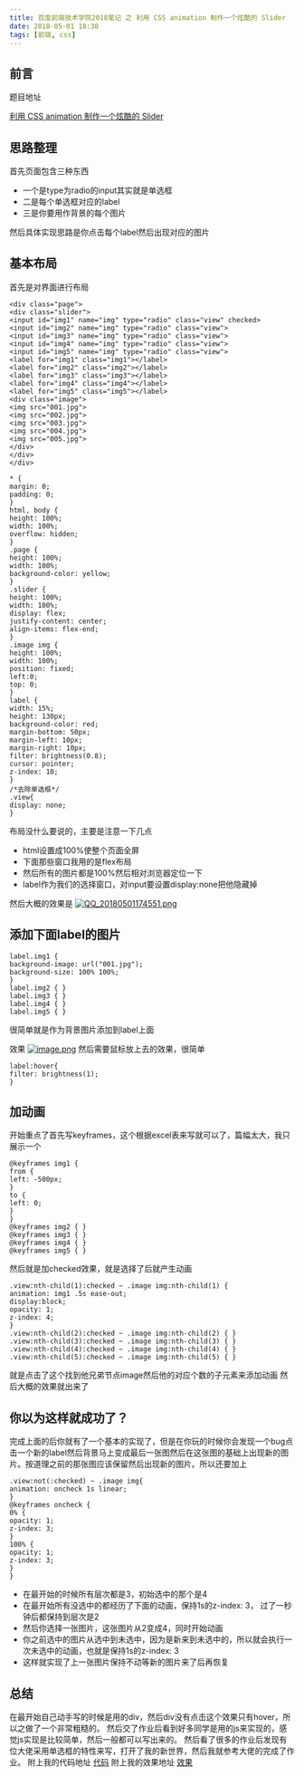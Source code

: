```yaml
---
title: 百度前端技术学院2018笔记 之 利用 CSS animation 制作一个炫酷的 Slider
date: 2018-05-01 18:38
tags: [前端, css]
---
```


## 前言

题目地址

[利用 CSS animation 制作一个炫酷的 Slider](http://ife.baidu.com/course/detail/id/33)
<!--more-->
 

## 思路整理
首先页面包含三种东西

* 一个是type为radio的input其实就是单选框
* 二是每个单选框对应的label
* 三是你要用作背景的每个图片

然后具体实现思路是你点击每个label然后出现对应的图片

## 基本布局
首先是对界面进行布局
```
<div class="page">
<div class="slider">
<input id="img1" name="img" type="radio" class="view" checked>
<input id="img2" name="img" type="radio" class="view">
<input id="img3" name="img" type="radio" class="view">
<input id="img4" name="img" type="radio" class="view">
<input id="img5" name="img" type="radio" class="view">
<label for="img1" class="img1"></label>
<label for="img2" class="img2"></label>
<label for="img3" class="img3"></label>
<label for="img4" class="img4"></label>
<label for="img5" class="img5"></label>
<div class="image">
<img src="001.jpg">
<img src="002.jpg">
<img src="003.jpg">
<img src="004.jpg">
<img src="005.jpg">
</div>
</div>
</div>
```
```
* {
margin: 0;
padding: 0;
}
html, body {
height: 100%;
width: 100%;
overflow: hidden;
}
.page {
height: 100%;
width: 100%;
background-color: yellow;
}
.slider {
height: 100%;
width: 100%;
display: flex;
justify-content: center;
align-items: flex-end;
}
.image img {
height: 100%;
width: 100%;
position: fixed;
left:0;
top: 0;
}
label {
width: 15%;
height: 130px;
background-color: red;
margin-bottom: 50px;
margin-left: 10px;
margin-right: 10px;
filter: brightness(0.8);
cursor: pointer;
z-index: 10;
}
/*去除单选框*/
.view{
display: none;
}
```

布局没什么要说的，主要是注意一下几点
* html设置成100%使整个页面全屏
* 下面那些窗口我用的是flex布局
* 然后所有的图片都是100%然后相对浏览器定位一下
* label作为我们的选择窗口，对input要设置display:none把他隐藏掉

然后大概的效果是
[![QQ_20180501174551.png](https://s18.postimg.cc/kefme116h/QQ_20180501174551.png)](https://postimg.cc/image/7zsudp9o5/)
## 添加下面label的图片
```
label.img1 {
background-image: url("001.jpg");
background-size: 100% 100%;
}
label.img2 { }
label.img3 { }
label.img4 { }
label.img5 { }
```
很简单就是作为背景图片添加到label上面

效果
[![image.png](https://s18.postimg.cc/9euf2oau1/image.png)](https://postimg.cc/image/jc5fvqifp/)
然后需要鼠标放上去的效果，很简单
```
label:hover{
filter: brightness(1);
}
```

## 加动画
开始重点了首先写keyframes，这个根据excel表来写就可以了，篇幅太大，我只展示一个
```
@keyframes img1 {
from {
left: -500px;
}
to {
left: 0;
}
}
@keyframes img2 { }
@keyframes img3 { }
@keyframes img4 { }
@keyframes img5 { }
```
然后就是加checked效果，就是选择了后就产生动画
```
.view:nth-child(1):checked ~ .image img:nth-child(1) {
animation: img1 .5s ease-out;
display:block;
opacity: 1;
z-index: 4;
}
.view:nth-child(2):checked ~ .image img:nth-child(2) { }
.view:nth-child(3):checked ~ .image img:nth-child(3) { }
.view:nth-child(4):checked ~ .image img:nth-child(4) { }
.view:nth-child(5):checked ~ .image img:nth-child(5) { }
```
就是点击了这个找到他兄弟节点image然后他的对应个数的子元素来添加动画
然后大概的效果就出来了
## 你以为这样就成功了？
完成上面的后你就有了一个基本的实现了，但是在你玩的时候你会发现一个bug点击一个新的label然后背景马上变成最后一张图然后在这张图的基础上出现新的图片。按道理之前的那张图应该保留然后出现新的图片。所以还要加上
```
.view:not(:checked) ~ .image img{
animation: oncheck 1s linear;
}
@keyframes oncheck {
0% {
opacity: 1;
z-index: 3;
}
100% {
opacity: 1;
z-index: 3;
}
}
```
 * 在最开始的时候所有层次都是3，初始选中的那个是4
 * 在最开始所有没选中的都经历了下面的动画，保持1s的z-index: 3， 过了一秒钟后都保持到层次是2
 * 然后你选择一张图片，这张图片从2变成4，同时开始动画
 * 你之前选中的图片从选中到未选中，因为是新来到未选中的，所以就会执行一次未选中的动画，也就是保持1s的z-index: 3
 * 这样就实现了上一张图片保持不动等新的图片来了后再恢复
## 总结
在最开始自己动手写的时候是用的div，然后div没有点击这个效果只有hover，所以之做了一个非常粗糙的。
然后交了作业后看到好多同学是用的js来实现的，感觉js实现是比较简单，然后一般都可以写出来的。
然后看了很多的作业后发现有位大佬采用单选框的特性来写，打开了我的新世界，然后我就参考大佬的完成了作业。
附上我的代码地址
[代码](https://github.com/WindStormrage/IFE2018/blob/master/css/demo6/css-6.html)
附上我的效果地址
[效果](http://htmlpreview.github.io/?https://github.com/WindStormrage/IFE2018/blob/master/css/demo6/css-6.html)